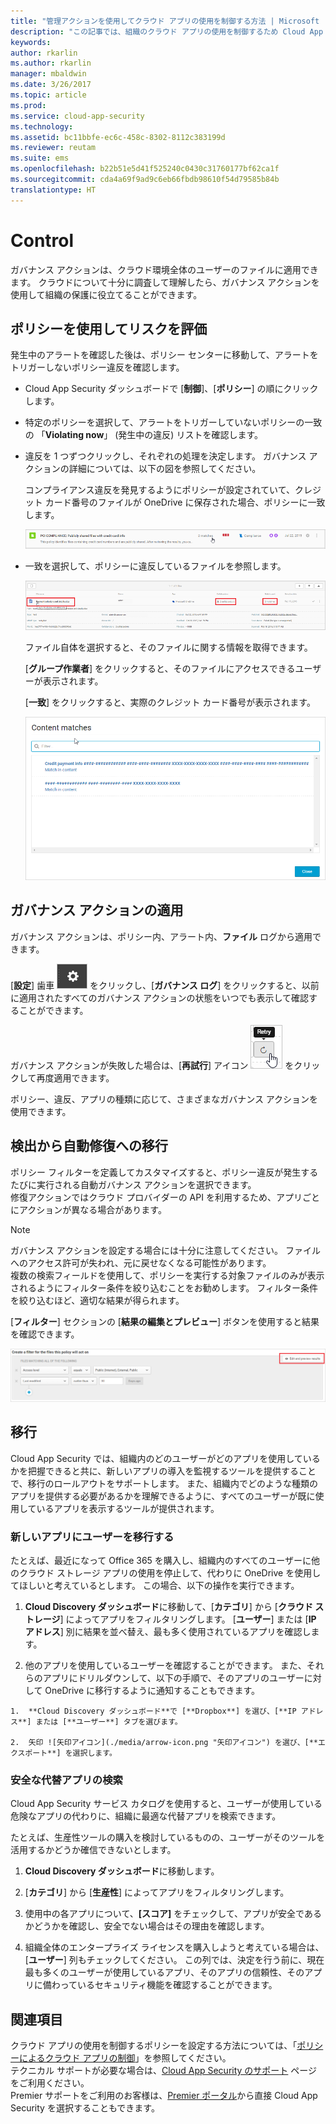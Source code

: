```yaml
---
title: "管理アクションを使用してクラウド アプリの使用を制御する方法 | Microsoft ドキュメント"
description: "この記事では、組織のクラウド アプリの使用を制御するため Cloud App Security で実施できるガバナンス アクションについて説明します。"
keywords: 
author: rkarlin
ms.author: rkarlin
manager: mbaldwin
ms.date: 3/26/2017
ms.topic: article
ms.prod: 
ms.service: cloud-app-security
ms.technology: 
ms.assetid: bc11bbfe-ec6c-458c-8302-8112c383199d
ms.reviewer: reutam
ms.suite: ems
ms.openlocfilehash: b22b51e5d41f525240c0430c31760177bf62ca1f
ms.sourcegitcommit: cda4a69f9ad9c6eb66fbdb98610f54d79585b84b
translationtype: HT
---
```

# <a name="control"></a>Control
ガバナンス アクションは、クラウド環境全体のユーザーのファイルに適用できます。 クラウドについて十分に調査して理解したら、ガバナンス アクションを使用して組織の保護に役立てることができます。  

## <a name="use-policies-to-assess-risk"></a>ポリシーを使用してリスクを評価  
発生中のアラートを確認した後は、ポリシー センターに移動して、アラートをトリガーしないポリシー違反を確認します。  

-   Cloud App Security ダッシュボードで [**制御**]、[**ポリシー**] の順にクリックします。  

-   特定のポリシーを選択して、アラートをトリガーしていないポリシーの一致の 「**Violating now**」 (発生中の違反) リストを確認します。  

-   違反を 1 つずつクリックし、それぞれの処理を決定します。 ガバナンス アクションの詳細については、以下の図を参照してください。  

     コンプライアンス違反を発見するようにポリシーが設定されていて、クレジット カード番号のファイルが OneDrive に保存された場合、ポリシーに一致します。  

     ![PCI との一致](./media/pci-matches.png "PCI との一致")  

-   一致を選択して、ポリシーに違反しているファイルを参照します。  

     ![PCI コンテンツとの一致](./media/pci-content-matches.png "PCI コンテンツとの一致")  

     ファイル自体を選択すると、そのファイルに関する情報を取得できます。  

     [**グループ作業者**] をクリックすると、そのファイルにアクセスできるユーザーが表示されます。  

     [**一致**] をクリックすると、実際のクレジット カード番号が表示されます。  

     ![コンテンツ一致 ccn](./media/content-matches-ccn.png "コンテンツ一致 ccn")  

## <a name="apply-governance-actions"></a>ガバナンス アクションの適用  
ガバナンス アクションは、ポリシー内、アラート内、**ファイル** ログから適用できます。  

[**設定**] 歯車 ![設定アイコン](./media/settings-icon.png "設定アイコン") をクリックし、[**ガバナンス ログ**] をクリックすると、以前に適用されたすべてのガバナンス アクションの状態をいつでも表示して確認することができます。  

ガバナンス アクションが失敗した場合は、[**再試行**] アイコン ![再試行アイコン](./media/retry-icon.png "再試行アイコン") をクリックして再度適用できます。  

ポリシー、違反、アプリの種類に応じて、さまざまなガバナンス アクションを使用できます。  

## <a name="move-from-detection-to-automatic-remediation"></a>検出から自動修復への移行  
ポリシー フィルターを定義してカスタマイズすると、ポリシー違反が発生するたびに実行される自動ガバナンス アクションを選択できます。  
修復アクションではクラウド プロバイダーの API を利用するため、アプリごとにアクションが異なる場合があります。  

> [!NOTE]  
>  ガバナンス アクションを設定する場合には十分に注意してください。 ファイルへのアクセス許可が失われ、元に戻せなくなる可能性があります。  
> 複数の検索フィールドを使用して、ポリシーを実行する対象ファイルのみが表示されるようにフィルター条件を絞り込むことをお勧めします。 フィルター条件を絞り込むほど、適切な結果が得られます。  
>   
>  [**フィルター**] セクションの [**結果の編集とプレビュー**] ボタンを使用すると結果を確認できます。  

![ファイル ポリシーの編集と結果のプレビュー](./media/file-policy-edit-and-preview-results.png "ファイル ポリシーの編集と結果のプレビュー")  

## <a name="migration"></a>移行  
Cloud App Security では、組織内のどのユーザーがどのアプリを使用しているかを把握できると共に、新しいアプリの導入を監視するツールを提供することで、移行のロールアウトをサポートします。 また、組織内でどのような種類のアプリを提供する必要があるかを理解できるように、すべてのユーザーが既に使用しているアプリを表示するツールが提供されます。  

### <a name="migrate-your-users-to-a-new-app"></a>新しいアプリにユーザーを移行する  
たとえば、最近になって Office 365 を購入し、組織内のすべてのユーザーに他のクラウド ストレージ アプリの使用を停止して、代わりに OneDrive を使用してほしいと考えているとします。 この場合、以下の操作を実行できます。  

1.   **Cloud Discovery ダッシュボード**に移動して、[**カテゴリ**] から [**クラウド ストレージ**] によってアプリをフィルタリングします。 [**ユーザー**] または [**IP アドレス**] 別に結果を並べ替え、最も多く使用されているアプリを確認します。  

2.   他のアプリを使用しているユーザーを確認することができます。 また、それらのアプリにドリルダウンして、以下の手順で、そのアプリのユーザーに対して OneDrive に移行するように通知することもできます。

    1.  **Cloud Discovery ダッシュボード**で [**Dropbox**] を選び、[**IP アドレス**] または [**ユーザー**] タブを選びます。  

    2.  矢印 ![矢印アイコン](./media/arrow-icon.png "矢印アイコン") を選び、[**エクスポート**] を選択します。  

### <a name="find-more-secure-alternatives"></a>安全な代替アプリの検索  
Cloud App Security サービス カタログを使用すると、ユーザーが使用している危険なアプリの代わりに、組織に最適な代替アプリを検索できます。  

たとえば、生産性ツールの購入を検討しているものの、ユーザーがそのツールを活用するかどうか確信できないとします。  

1.   **Cloud Discovery ダッシュボード**に移動します。  

2.   [**カテゴリ**] から [**生産性**] によってアプリをフィルタリングします。  

3.   使用中の各アプリについて、**[スコア]** をチェックして、アプリが安全であるかどうかを確認し、安全でない場合はその理由を確認します。  

4.   組織全体のエンタープライズ ライセンスを購入しようと考えている場合は、[**ユーザー**] 列もチェックしてください。 この列では、決定を行う前に、現在最も多くのユーザーが使用しているアプリ、そのアプリの信頼性、そのアプリに備わっているセキュリティ機能を確認することができます。  

## <a name="see-also"></a>関連項目  
クラウド アプリの使用を制御するポリシーを設定する方法については、「[ポリシーによるクラウド アプリの制御](control-cloud-apps-with-policies.md)」を参照してください。   
テクニカル サポートが必要な場合は、[Cloud App Security のサポート](http://support.microsoft.com/oas/default.aspx?prid=16031) ページをご利用ください。   
Premier サポートをご利用のお客様は、[Premier ポータル](https://premier.microsoft.com/)から直接 Cloud App Security を選択することもできます。  
